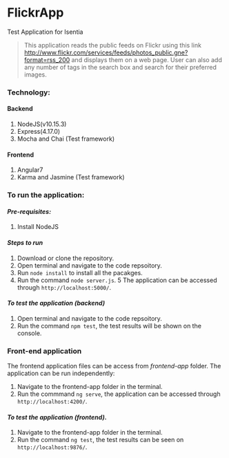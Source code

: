 # FlickrApp
Test Application for Isentia

> This application reads the public feeds on Flickr using this link http://www.flickr.com/services/feeds/photos_public.gne?format=rss_200 and displays them on a web page.
> User can also add any number of tags in the search box and search for their preferred images.

### Technology:
  #### Backend
  1. NodeJS(v10.15.3)
  2. Express(4.17.0)
  3. Mocha and Chai (Test framework)
  
  #### Frontend
  1. Angular7
  2. Karma and Jasmine (Test framework)
  
### To run the application:
#### *Pre-requisites:*
1. Install NodeJS
 
#### *Steps to run*
1. Download or clone the repository.
2. Open terminal and navigate to the code repsoitory.
3. Run `node install` to install all the pacakges.
4. Run the command `node server.js`.
5 The application can be accessed through `http://localhost:5000/`.

#### *To test the application (backend)*
1. Open terminal and navigate to the code repsoitory.
2. Run the command `npm test`, the test results will be shown on the console.

### Front-end application
The frontend application files can be access from *frontend-app* folder.
The application can be run independently:
1. Navigate to the frontend-app folder in the terminal.
2. Run the commmand `ng serve`, the application can be accessed through `http://localhost:4200/`.

#### *To test the application (frontend)*.
1. Navigate to the frontend-app folder in the terminal.
1. Run the command `ng test`, the test results can be seen on `http://localhost:9876/`.



  
 


